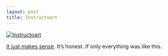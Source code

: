 ```yaml
---
layout: post
title: Instructoart
---
```

[![Instructoart](/assets/image.png)](https://web.archive.org/web/20060118074258/http://www.instructoart.com:80/instructoart.html)

[It just makes sense](https://web.archive.org/web/20060118074258/http://www.instructoart.com:80/instructoart.html). It’s honest. If only everything was like this.

